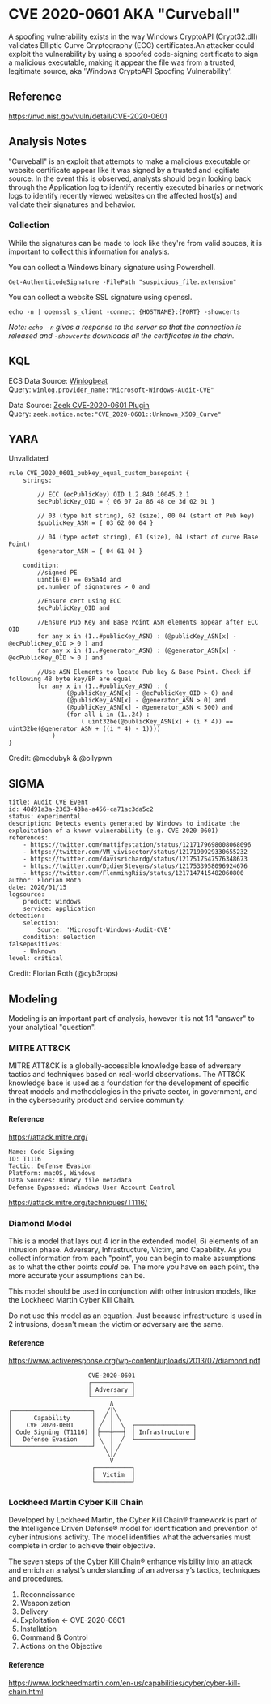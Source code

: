 # CVE 2020-0601 AKA "Curveball"
A spoofing vulnerability exists in the way Windows CryptoAPI (Crypt32.dll) validates Elliptic Curve Cryptography (ECC) certificates.An attacker could exploit the vulnerability by using a spoofed code-signing certificate to sign a malicious executable, making it appear the file was from a trusted, legitimate source, aka 'Windows CryptoAPI Spoofing Vulnerability'.

## Reference
https://nvd.nist.gov/vuln/detail/CVE-2020-0601

## Analysis Notes
"Curveball" is an exploit that attempts to make a malicious executable or website certificate appear like it was signed by a trusted and legitiate source. In the event this is observed, analysts should begin looking back through the Application log to identify recently executed binaries or network logs to identify recently viewed websites on the affected host(s) and validate their signatures and behavior.

### Collection
While the signatures can be made to look like they're from valid souces, it is important to collect this information for analysis.

You can collect a Windows binary signature using Powershell.
```
Get-AuthenticodeSignature -FilePath "suspicious_file.extension"
```

You can collect a website SSL signature using openssl.
```
echo -n | openssl s_client -connect {HOSTNAME}:{PORT} -showcerts
```
*Note: `echo -n` gives a response to the server so that the connection is released and `-showcerts` downloads all the certificates in the chain.*


## KQL
ECS Data Source: [Winlogbeat](https://www.elastic.co/beats/winlogbeat)  
Query: `winlog.provider_name:"Microsoft-Windows-Audit-CVE"`

Data Source: [Zeek CVE-2020-0601 Plugin](https://github.com/0xxon/cve-2020-0601-plugin)  
Query: `zeek.notice.note:"CVE_2020-0601::Unknown_X509_Curve"`

## YARA
Unvalidated
```
rule CVE_2020_0601_pubkey_equal_custom_basepoint {
    strings:

        // ECC (ecPublicKey) OID 1.2.840.10045.2.1
        $ecPublicKey_OID = { 06 07 2a 86 48 ce 3d 02 01 }

        // 03 (type bit string), 62 (size), 00 04 (start of Pub key)
        $publicKey_ASN = { 03 62 00 04 }

        // 04 (type octet string), 61 (size), 04 (start of curve Base Point)
        $generator_ASN = { 04 61 04 }

    condition:
        //signed PE
        uint16(0) == 0x5a4d and
        pe.number_of_signatures > 0 and

        //Ensure cert using ECC
        $ecPublicKey_OID and

        //Ensure Pub Key and Base Point ASN elements appear after ECC OID
        for any x in (1..#publicKey_ASN) : (@publicKey_ASN[x] - @ecPublicKey_OID > 0 ) and
        for any x in (1..#generator_ASN) : (@generator_ASN[x] - @ecPublicKey_OID > 0 ) and

        //Use ASN Elements to locate Pub key & Base Point. Check if following 48 byte key/BP are equal
        for any x in (1..#publicKey_ASN) : (
                (@publicKey_ASN[x] - @ecPublicKey_OID > 0) and
                (@publicKey_ASN[x] - @generator_ASN > 0) and
                (@publicKey_ASN[x] - @generator_ASN < 500) and
                (for all i in (1..24) :
                    ( uint32be(@publicKey_ASN[x] + (i * 4)) == uint32be(@generator_ASN + ((i * 4) - 1))))
            )
}
```
Credit: @modubyk & @ollypwn

## SIGMA
```
title: Audit CVE Event
id: 48d91a3a-2363-43ba-a456-ca71ac3da5c2
status: experimental
description: Detects events generated by Windows to indicate the exploitation of a known vulnerability (e.g. CVE-2020-0601)
references:
    - https://twitter.com/mattifestation/status/1217179698008068096
    - https://twitter.com/VM_vivisector/status/1217190929330655232
    - https://twitter.com/davisrichardg/status/1217517547576348673
    - https://twitter.com/DidierStevens/status/1217533958096924676
    - https://twitter.com/FlemmingRiis/status/1217147415482060800
author: Florian Roth
date: 2020/01/15
logsource:
    product: windows
    service: application
detection:
    selection:
        Source: 'Microsoft-Windows-Audit-CVE'
    condition: selection
falsepositives:
    - Unknown
level: critical
```
Credit: Florian Roth (@cyb3rops)

## Modeling
Modeling is an important part of analysis, however it is not 1:1 "answer" to your analytical "question".

### MITRE ATT&CK
MITRE ATT&CK is a globally-accessible knowledge base of adversary tactics and techniques based on real-world observations. The ATT&CK knowledge base is used as a foundation for the development of specific threat models and methodologies in the private sector, in government, and in the cybersecurity product and service community.

#### Reference
https://attack.mitre.org/

```
Name: Code Signing
ID: T1116
Tactic: Defense Evasion
Platform: macOS, Windows
Data Sources: Binary file metadata
Defense Bypassed: Windows User Account Control
```
https://attack.mitre.org/techniques/T1116/

### Diamond Model
This is a model that lays out 4 (or in the extended model, 6) elements of an intrusion phase. Adversary, Infrastructure, Victim, and Capability. As you collect information from each "point", you can begin to make assumptions as to what the other points _could_ be. The more you have on each point, the more accurate your assumptions can be.

This model should be used in conjunction with other intrusion models, like the Lockheed Martin Cyber Kill Chain.

Do not use this model as an equation. Just because infrastructure is used in 2 intrusions, doesn't mean the victim or adversary are the same.

#### Reference
https://www.activeresponse.org/wp-content/uploads/2013/07/diamond.pdf

```
                      CVE-2020-0601
                      ┌───────────┐                 
                      │ Adversary │                 
                      └───────────┘                 
                            Λ                       
┌──────────────────────┐   ╱│╲                      
│      Capability      │  ╱ │ ╲                     
│    CVE 2020-0601     │ ╱  │  ╲  ┌────────────────┐
│ Code Signing (T1116) │▕───┼───▏ │ Infrastructure │
│   Defense Evasion    │ ╲  │  ╱  └────────────────┘
└──────────────────────┘  ╲ │ ╱                     
                           ╲│╱                      
                            V                       
                       ┌──────────┐                 
                       │  Victim  │                 
                       └──────────┘                 
```

### Lockheed Martin Cyber Kill Chain
Developed by Lockheed Martin, the Cyber Kill Chain® framework is part of the Intelligence Driven Defense® model for identification and prevention of cyber intrusions activity. The model identifies what the adversaries must complete in order to achieve their objective.

The seven steps of the Cyber Kill Chain® enhance visibility into an attack and enrich an analyst’s understanding of an adversary’s tactics, techniques and procedures.

1. Reconnaissance
1. Weaponization
1. Delivery
1. Exploitation <- CVE-2020-0601
1. Installation
1. Command & Control
1. Actions on the Objective

#### Reference
https://www.lockheedmartin.com/en-us/capabilities/cyber/cyber-kill-chain.html
